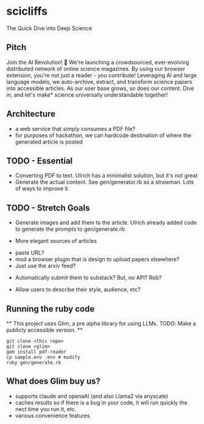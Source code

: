 # scicliffs
The Quick Dive into Deep Science

## Pitch

Join the AI Revolution! 🚀 We're launching a crowdsourced, ever-evolving distributed network of online science magazines. By using our browser extension, you're not just a reader - you contribute! Leveraging AI and large language models, we auto-archive, extract, and transform science papers into accessible articles. As our user base grows, so does our content. Dive in, and let's make* science universally understandable together!

## Architecture

* a web service that simply consumes a PDF file?
* for purposes of hackathon, we can hardcode destination of where the generated article is posted

## TODO - Essential

* Converting PDF to text. Ulrich has a minimalist solution, but it's not great
* Generate the actual content. See gen/generator.rb as a strawman. Lots of ways to improve it.

## TODO - Stretch Goals

* Generate images and add them to the article. Ulrich already added code to generate the prompts to gen/generate.rb

* More elegant sources of articles
- paste URL?
- mod a browser plugin that is design to upload papers elsewhere? 
- Just use the arxiv feed? 

* Automatically submit them to substack? But, no API? Rob? 

* Allow users to describe their style, audience, etc?


## Running the ruby code

** This project uses Glim, a pre alpha library for using LLMs. TODO: Make a publicly accessible version. **

```
git clone <this repo>
git clone <glim>
gem install pdf-reader
cp sample.env .env # modify
ruby gen/generate.rb
```

## What does Glim buy us? 

* supports claude and openaAI (and also Llama2 via anyscale)
* caches results so if there is a bug in your code, it will run quickly the nect time you run it, etc. 
* various convenience features